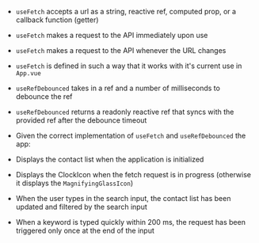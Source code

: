- `useFetch` accepts a url as a string, reactive ref, computed prop, or a callback function (getter)

- `useFetch` makes a request to the API immediately upon use

- `useFetch` makes a request to the API whenever the URL changes

- `useFetch` is defined in such a way that it works with it's current use in `App.vue`

- `useRefDebounced` takes in a ref and a number of milliseconds to debounce the ref

- `useRefDebounced` returns a readonly reactive ref that syncs with the provided ref after the debounce timeout

- Given the correct implementation of `useFetch` and `useRefDebounced` the app:

- Displays the contact list when the application is initialized

- Displays the ClockIcon when the fetch request is in progress (otherwise it displays the `MagnifyingGlassIcon`)

- When the user types in the search input, the contact list has been updated and filtered by the search input

- When a keyword is typed quickly within 200 ms, the request has been triggered only once at the end of the input
